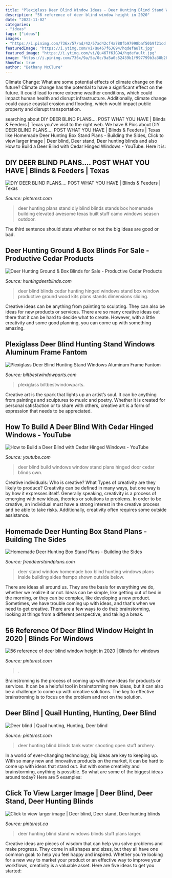 ```yaml
---
title: "Plexiglass Deer Blind Window Ideas - Deer Hunting Blind Stand Windows Blinds Stuff Plans Larger"
description: "56 reference of deer blind window height in 2020"
date: "2022-11-02"
categories:
- "ideas"
tags: ["ideas"]
images:
- "https://i.pinimg.com/736x/57/ad/42/57ad42cf4a788fb97998baf50b9f21cd.jpg"
featuredImage: "https://i.ytimg.com/vi/Qu467f6JG94/hqdefault.jpg"
featured_image: "https://i.ytimg.com/vi/Qu467f6JG94/hqdefault.jpg"
image: "https://i.pinimg.com/736x/9a/5a/0c/9a5a0c52439b1f997799b3a38b280615--hunting-stuff-deer-hunting.jpg"
ShowToc: true
author: "Bethany McClure"
---
```



Climate Change: What are some potential effects of climate change on the future?
Climate change has the potential to have a significant effect on the future. It could lead to more extreme weather conditions, which could impact human health and disrupt infrastructure. Additionally, climate change could cause coastal erosion and flooding, which would impact public property and disrupt transportation.

	

		
searching about DIY DEER BLIND PLANS.... POST WHAT YOU HAVE | Blinds &amp; Feeders | Texas you've visit to the right web. We have 8 Pics about DIY DEER BLIND PLANS.... POST WHAT YOU HAVE | Blinds &amp; Feeders | Texas like Homemade Deer Hunting Box Stand Plans - Building the Sides, Click to view larger image | Deer blind, Deer stand, Deer hunting blinds and also How to Build a Deer Blind with Cedar Hinged Windows - YouTube. Here it is:
		
    
## DIY DEER BLIND PLANS.... POST WHAT YOU HAVE | Blinds &amp; Feeders | Texas

<img loading=lazy src="https://i.pinimg.com/736x/57/ad/42/57ad42cf4a788fb97998baf50b9f21cd.jpg" onerror="this.onerror=null;this.src='https://tse3.mm.bing.net/th?id=OIP.LnlUAZXcjLPQS5W6Sxmq8AHaLk&amp;pid=15.1';" alt="DIY DEER BLIND PLANS.... POST WHAT YOU HAVE | Blinds &amp; Feeders | Texas">

_Source: pinterest.com_

>deer hunting plans stand diy blind blinds stands box homemade building elevated awesome texas built stuff camo windows season outdoor. 

	

The third sentence should state whether or not the big ideas are good or bad.

    
## Deer Hunting Ground &amp; Box Blinds For Sale - Productive Cedar Products

<img loading=lazy src="http://www.huntingdeerblinds.com/wp-content/gallery/hinged/hinged09.jpg" onerror="this.onerror=null;this.src='https://tse4.mm.bing.net/th?id=OIP.Gb6D6Q-TiuO_O9JfdJvAsAAAAA&amp;pid=15.1';" alt="Deer Hunting Ground &amp; Box Blinds for Sale - Productive Cedar Products">

_Source: huntingdeerblinds.com_

>deer blind blinds cedar hunting hinged windows stand box window productive ground wood kits plans stands dimensions sliding. 

	

Creative ideas can be anything from painting to sculpting. They can also be ideas for new products or services. There are so many creative ideas out there that it can be hard to decide what to create. However, with a little creativity and some good planning, you can come up with something amazing.

    
## Plexiglass Deer Blind Hunting Stand Windows Aluminum Frame Fantom

<img loading=lazy src="https://www.biltbestwindowparts.com/sites/default/files/image003_0.jpg" onerror="this.onerror=null;this.src='https://tse1.mm.bing.net/th?id=OIP.nDL6MLvbvH7Nxgmfd8Z2iAHaCm&amp;pid=15.1';" alt="Plexiglass Deer Blind Hunting Stand Windows Aluminum Frame Fantom">

_Source: biltbestwindowparts.com_

>plexiglass biltbestwindowparts. 

	

Creative art is the spark that lights up an artist’s soul. It can be anything from paintings and sculptures to music and poetry. Whether it is created for personal satisfaction or to share with others, creative art is a form of expression that needs to be appreciated.

    
## How To Build A Deer Blind With Cedar Hinged Windows - YouTube

<img loading=lazy src="https://i.ytimg.com/vi/Qu467f6JG94/hqdefault.jpg" onerror="this.onerror=null;this.src='https://tse4.mm.bing.net/th?id=OIP.y4D8T7077iVEUZKILpkkZQHaFj&amp;pid=15.1';" alt="How to Build a Deer Blind with Cedar Hinged Windows - YouTube">

_Source: youtube.com_

>deer blind build windows window stand plans hinged door cedar blinds own. 

	

Creative individuals: Who is creative? What Types of creativity are they likely to produce?
Creativity can be defined in many ways, but one way is by how it expresses itself. Generally speaking, creativity is a process of emerging with new ideas, theories or solutions to problems. In order to be creative, an individual must have a strong interest in the creative process and be able to take risks. Additionally, creativity often requires some outside assistance.

    
## Homemade Deer Hunting Box Stand Plans - Building The Sides

<img loading=lazy src="http://www.freedeerstandplans.com/images/inside-of-window.JPG" onerror="this.onerror=null;this.src='https://tse4.mm.bing.net/th?id=OIP.iIPwqJoxBuTIJM_H8SsFdwHaL4&amp;pid=15.1';" alt="Homemade Deer Hunting Box Stand Plans - Building the Sides">

_Source: freedeerstandplans.com_

>deer stand window homemade box blind hunting windows plans inside building sides ftempo shown outside below. 

	

There are ideas all around us. They are the basis for everything we do, whether we realize it or not. Ideas can be simple, like getting out of bed in the morning, or they can be complex, like developing a new product. Sometimes, we have trouble coming up with ideas, and that's when we need to get creative. There are a few ways to do that: brainstorming, looking at things from a different perspective, and taking a break.

    
## 56 Reference Of Deer Blind Window Height In 2020 | Blinds For Windows

<img loading=lazy src="https://i.pinimg.com/736x/7b/b4/2b/7bb42bf1ff72467e45974995c2aa880a.jpg" onerror="this.onerror=null;this.src='https://tse1.mm.bing.net/th?id=OIP.kPGyLXBIHEs_J2SdEY8wiQHaFo&amp;pid=15.1';" alt="56 reference of deer blind window height in 2020 | Blinds for windows">

_Source: pinterest.com_

>. 

	

Brainstroming is the process of coming up with new ideas for products or services. It can be a helpful tool in brainstorming new ideas, but it can also be a challenge to come up with creative solutions. The key to effective brainstroming is to focus on the problem and not on the solution.

    
## Deer Blind | Quail Hunting, Hunting, Deer Blind

<img loading=lazy src="https://i.pinimg.com/736x/9a/5a/0c/9a5a0c52439b1f997799b3a38b280615--hunting-stuff-deer-hunting.jpg" onerror="this.onerror=null;this.src='https://tse4.mm.bing.net/th?id=OIP.2e9gxUXPbhDw7Aoh9VTiDQHaJ4&amp;pid=15.1';" alt="Deer blind | Quail hunting, Hunting, Deer blind">

_Source: pinterest.com_

>deer hunting blind blinds tank water shooting open stuff archery. 

	

In a world of ever-changing technology, big ideas are key to keeping up. With so many new and innovative products on the market, it can be hard to come up with ideas that stand out. But with some creativity and brainstorming, anything is possible. So what are some of the biggest ideas around today? Here are 5 examples: 

    
## Click To View Larger Image | Deer Blind, Deer Stand, Deer Hunting Blinds

<img loading=lazy src="https://i.pinimg.com/736x/b2/1b/7e/b21b7e1227be572087bdb83cc9251c5e--hunting-stuff-deer-hunting.jpg" onerror="this.onerror=null;this.src='https://tse4.mm.bing.net/th?id=OIP.1IfNchcFpcomkKnMvC8KsQHaFj&amp;pid=15.1';" alt="Click to view larger image | Deer blind, Deer stand, Deer hunting blinds">

_Source: pinterest.ca_

>deer hunting blind stand windows blinds stuff plans larger. 

	

Creative ideas are pieces of wisdom that can help you solve problems and make progress. They come in all shapes and sizes, but they all have one common goal: to help you feel happy and inspired. Whether you're looking for a new way to market your product or an effective way to improve your workflows, creativity is a valuable asset. Here are five ideas to get you started: 

